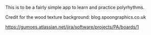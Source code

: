 This is to be a fairly simple app to learn and practice polyrhythms.

Credit for the wood texture background: blog.spoongraphics.co.uk

https://gumoes.atlassian.net/jira/software/projects/PA/boards/1